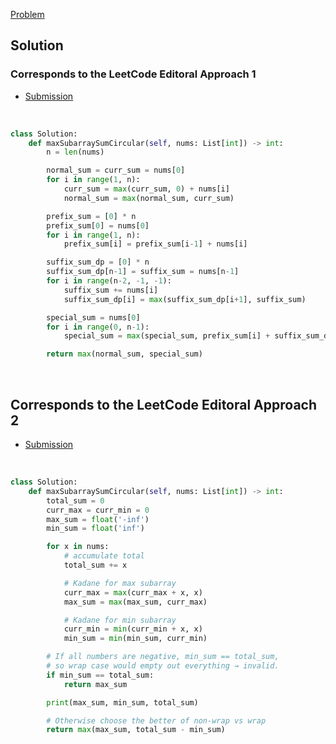 [Problem](https://leetcode.com/problems/maximum-sum-circular-subarray/description/)

## Solution


### Corresponds to the LeetCode Editoral Approach 1

- [Submission](https://leetcode.com/problems/maximum-sum-circular-subarray/submissions/1659233010/)
<br>

```python
class Solution:
    def maxSubarraySumCircular(self, nums: List[int]) -> int:
        n = len(nums)

        normal_sum = curr_sum = nums[0]
        for i in range(1, n):
            curr_sum = max(curr_sum, 0) + nums[i]
            normal_sum = max(normal_sum, curr_sum)

        prefix_sum = [0] * n
        prefix_sum[0] = nums[0]
        for i in range(1, n):
            prefix_sum[i] = prefix_sum[i-1] + nums[i]

        suffix_sum_dp = [0] * n
        suffix_sum_dp[n-1] = suffix_sum = nums[n-1]
        for i in range(n-2, -1, -1):
            suffix_sum += nums[i]
            suffix_sum_dp[i] = max(suffix_sum_dp[i+1], suffix_sum)

        special_sum = nums[0]
        for i in range(0, n-1):
            special_sum = max(special_sum, prefix_sum[i] + suffix_sum_dp[i+1])

        return max(normal_sum, special_sum)

```
<br>

## Corresponds to the LeetCode Editoral Approach 2

- [Submission](https://leetcode.com/problems/maximum-sum-circular-subarray/submissions/1659238060/)
<br>

```python
class Solution:
    def maxSubarraySumCircular(self, nums: List[int]) -> int:
        total_sum = 0
        curr_max = curr_min = 0
        max_sum = float('-inf')
        min_sum = float('inf')

        for x in nums:
            # accumulate total
            total_sum += x

            # Kadane for max subarray
            curr_max = max(curr_max + x, x)
            max_sum = max(max_sum, curr_max)

            # Kadane for min subarray
            curr_min = min(curr_min + x, x)
            min_sum = min(min_sum, curr_min)

        # If all numbers are negative, min_sum == total_sum,
        # so wrap case would empty out everything → invalid.
        if min_sum == total_sum:
            return max_sum

        print(max_sum, min_sum, total_sum)

        # Otherwise choose the better of non-wrap vs wrap
        return max(max_sum, total_sum - min_sum)

```